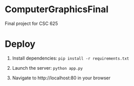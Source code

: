 # ComputerGraphicsFinal
Final project for CSC 625

# Deploy

1. Install dependencies: `pip install -r requirements.txt`

2. Launch the server: `python app.py`

3. Navigate to http://localhost:80 in your browser
